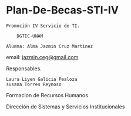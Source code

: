 # Plan-De-Becas-STI-IV


	Promoción IV Servicio de TI.

		DGTIC-UNAM

	Alumna: Alma Jazmin Cruz Martinez


email: jazmin.ceg@gmail.com		


Responsables.

	Laura Liyen Galicia Pealoza
	susana Torres Reynoso		


Formacion de Recursos Humanos

Dirección de Sistemas y Servicios Institucionales	
